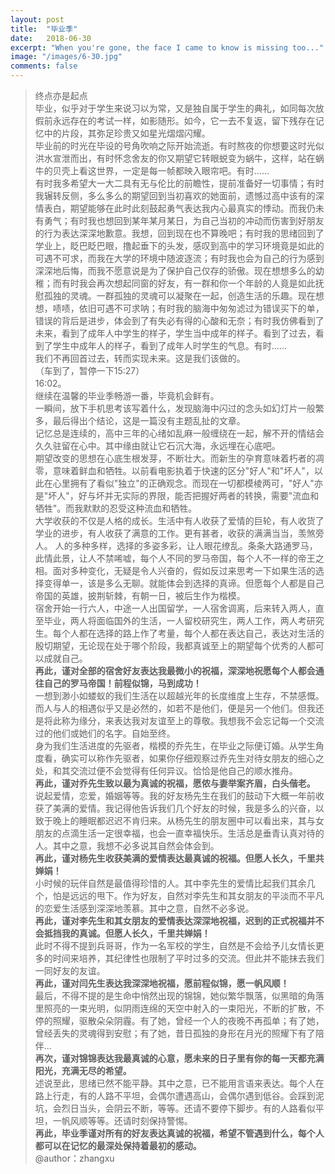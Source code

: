 ```yaml
---
layout: post
title:  "毕业季"
date:   2018-06-30
excerpt: "When you're gone, the face I came to know is missing too..."
image: "/images/6-30.jpg"
comments: false
---
```



>终点亦是起点 <br/>
    毕业，似乎对于学生来说习以为常，又是独自属于学生的典礼，如同每次放假前永远存在的考试一样，如影随形。如今，它一去不复返，留下残存在记忆中的片段，其弥足珍贵又如星光熠熠闪耀。 <br/>
    毕业前的时光在毕设的号角吹响之际开始流逝。有时熬夜的你想要这时光似洪水宣泄而出，有时怀念舍友的你又期望它转眼蜕变为蜗牛，这样，站在蜗牛的贝壳上看这世界，一定是每一帧都映入眼帘吧。有时…… <br/>
    有时我多希望大一大二具有无与伦比的前瞻性，提前准备好一切事情；有时我辗转反侧，多么多么的期望回到当初喜欢的她面前，遗憾过高中该有的深情表白，期望能够在此时此刻鼓起勇气表达我内心最真实的悸动。而我仍未有勇气；有时我也想回到某年某月某日，为自己当初的冲动而伤害到好朋友的行为表达深深地歉意。我想，回到现在也不算晚吧；有时我的思绪回到了学业上，眨巴眨巴眼，撸起垂下的头发，感叹到高中的学习环境竟是如此的可遇不可求，而我在大学的环境中随波逐流；有时我也会为自己的行为感到深深地后悔，而我不愿意说是为了保护自己仅存的骄傲。现在想想多么的幼稚；而有时我会再次想起同窗的好友，有一群和你一个年龄的人竟是如此抚慰孤独的灵魂。一群孤独的灵魂可以凝聚在一起，创造生活的乐趣。现在想想，啧啧，依旧可遇不可求呐；有时我的脑海中匆匆滤过为错误买下的单，错误的背后是进步，体会到了有失必有得的心酸和无奈；有时我仿佛看到了未来，看到了成年人中学生的样子，学生当中成年的样子。看到了过去，看到了学生中成年人的样子，看到了成年人时学生的气息。有时…… <br/>
    我们不再回首过去，转而实现未来。这是我们该做的。 <br/>
> （车到了，暂停一下15:27）<br/>
> 16:02。 <br/>
    继续在温馨的毕业季畅游一番，毕竟机会鲜有。 <br/>
    一瞬间，放下手机思考该写着什么，发现脑海中闪过的念头如幻灯片一般繁多，最后得出个结论，这是一篇没有主题乱扯的文章。 <br/>
    记忆总是连续的，高中三年的心绪如乱麻一般缠绕在一起，解不开的情结会久久驻留在心中。其中缘由就让它石沉大海，永远埋在心底吧。 <br/>
    期望改变的思想在心底生根发芽，不断壮大。而新生的孕育意味着朽者的凋零，意味着鲜血和牺牲。以前看电影执着于快速的区分"好人"和"坏人"，以此在心里拥有了看似"独立"的正确观念。而现在一切都模棱两可，"好人"亦是"坏人"，好与坏并无实际的界限，能否把握好两者的转换，需要"流血和牺牲"。而我默默的忍受这种流血和牺牲。 <br/>
    大学收获的不仅是人格的成长。生活中有人收获了爱情的巨轮，有人收货了学业的进步，有人收获了满意的工作。更有甚者，收获的满满当当，羡煞旁人。
    人的多种多样，选择的多姿多彩，让人眼花缭乱。条条大路通罗马，此情此景，让人不禁唏嘘，每个人不同的罗马帝国，每个人不一样的帝王之相。面对多种变化，无疑是令人兴奋的，假如反过来思考一下如果生活的选择变得单一，该是多么无聊。就能体会到选择的真谛。但愿每个人都是自己帝国的英雄，披荆斩棘，有朝一日，被后生作为楷模。 <br/>
    宿舍开始一行六人，中途一人出国留学，一人宿舍调离，后来转入两人，直至毕业，两人将面临国外的生活，一人留校研究生，两人工作，两人考研究生。每个人都在选择的路上作了考量，每个人都在表达自己，表达对生活的殷切期望，无论现在处于哪个阶段，我都真诚至上的期望每个优秀的人都可以成就自己。 <br/>
**再此，谨对全部的宿舍好友表达我最微小的祝福，深深地祝愿每个人都会通往自己的罗马帝国！前程似锦，马到成功！** <br/>
    一想到渺小如蝼蚁的我们生活在以超越光年的长度维度上生存，不禁感慨。而人与人的相遇似乎又是必然的，如若不是他们，便是另一个他们。但我还是将此称为缘分，来表达我对友谊至上的尊敬。我想我不会忘记每一个交流过的他们或她们的名字。自始至终。 <br/>
    身为我们生活进度的先驱者，楷模的乔先生，在毕业之际便订婚。从学生角度看，确实可以称作先驱者，如果你仔细观察过乔先生对待女朋友的细心之处，和其交流过便不会觉得有任何异议。恰恰是他自己的顺水推舟。 <br/>
**再此，谨对乔先生致以最为真诚的祝福，愿侬与妻举案齐眉，白头偕老。** <br/>
    说起爱情，恋爱，婚姻等等。我的好友杨先生在我们的鼓动下大概一年前收获了美满的爱情。我记得他告诉我们几个好友的时候，我是多么的兴奋，以致于晚上的睡眠都迟迟不肯归来。从杨先生的朋友圈中可以看出来，其与女朋友的点滴生活一定很幸福，也会一直幸福快乐。生活总是垂青认真对待的人。其中之意，我想不必多说其自然会体会到。 <br/>
**再此，谨对杨先生收获美满的爱情表达最真诚的祝福。但愿人长久，千里共婵娟！** <br/>
    小时候的玩伴自然是最值得珍惜的人。其中李先生的爱情比起我们其余几个，怕是远远的甩下。作为好友，自然对李先生和其女朋友的平淡而不平凡的恋爱生活感到深深地羡慕。其中之意，自然不必多说。 <br/>
**再此，谨对李先生和其女朋友的爱情表达深深地祝福，迟到的正式祝福并不会抵挡我的真诚。但愿人长久，千里共婵娟！** <br/>
    此时不得不提到兵哥哥，作为一名军校的学生，自然是不会给予儿女情长更多的时间来培养，其纪律性也限制了平时过多的交流。但此并不能抹去我们一同好友的友谊。 <br/>
**再此，谨对闫先生表达我深深地祝福，愿前程似锦，愿一帆风顺！** <br/>
    最后，不得不提的是生命中悄然出现的锦锦，她似繁华飘落，似黑暗的角落里照亮的一束光明，似阴雨连绵的天空中射入的一束阳光，不断的扩散，不停的照耀，驱散朵朵阴霾。有了她，曾经一个人的夜晚不再孤单；有了她，曾经丢失的灵魂得到安慰；有了她，昔日孤独的身形在月光的照耀下有了陪伴... <br/>
**再次，谨对锦锦表达我最真诚的心意，愿未来的日子里有你的每一天都充满阳光，充满无尽的希望。** <br/>
    述说至此，思绪已然不能平静。其中之意，已不能用言语来表达。每个人在路上行走，有的人路不平坦，会偶尔遭遇高山，会偶尔遇到低谷。会踩到泥坑，会烈日当头，会阴云不断，等等。还请不要停下脚步。有的人路看似平坦，一帆风顺等等。还请时刻保持警惕。 <br/>
    **再此，毕业季谨对所有的好友表达真诚的祝福，希望不管遇到什么，每个人都可以在记忆的最深处保持着最初的感动。** <br/>
> @author：zhangxu
    
